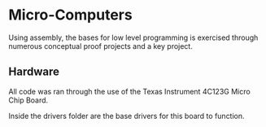 # Micro-Computers
Using assembly, the bases for low level programming is exercised through numerous conceptual proof projects and a key project.

## Hardware
All code was ran through the use of the Texas Instrument 4C123G Micro Chip Board.

Inside the drivers folder are the base drivers for this board to function.
